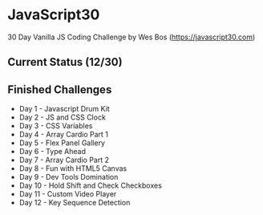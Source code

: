 # JavaScript30
30 Day Vanilla JS Coding Challenge by Wes Bos (https://javascript30.com)

## Current Status (12/30)
## Finished Challenges
* Day 1 - Javascript Drum Kit
* Day 2 - JS and CSS Clock
* Day 3 - CSS Variables
* Day 4 - Array Cardio Part 1
* Day 5 - Flex Panel Gallery
* Day 6 - Type Ahead
* Day 7 - Array Cardio Part 2
* Day 8 - Fun with HTML5 Canvas
* Day 9 - Dev Tools Domination
* Day 10 - Hold Shift and Check Checkboxes
* Day 11 - Custom Video Player
* Day 12 - Key Sequence Detection
